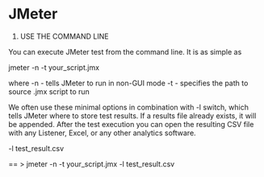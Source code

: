 # JMeter #

1) USE THE COMMAND LINE

You can execute JMeter test from the command line. It is as simple as

jmeter -n -t your_script.jmx

where
-n - tells JMeter to run in non-GUI mode
-t - specifies the path to source .jmx script to run

We often use these minimal options in combination with -l switch, which tells JMeter where to store test results. 
If a results file already exists, it will be appended. After the test execution you can open the resulting CSV 
file with any Listener, Excel, or any other analytics software.

-l test_result.csv

== >  jmeter -n -t your_script.jmx -l test_result.csv
